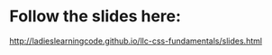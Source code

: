 # Follow the slides here:  

<a href="http://ladieslearningcode.github.io/llc-css-fundamentals/slides.html">http://ladieslearningcode.github.io/llc-css-fundamentals/slides.html</a>